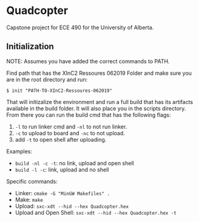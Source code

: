 # Quadcopter

Capstone project for ECE 490 for the University of Alberta.

## Initialization

NOTE: Assumes you have added the correct commands to PATH.

Find path that has the XInC2 Ressoures 062019 Folder and make sure you are in the root directory and run:

```$ init "PATH-TO-XInC2-Ressoures-062019"```

That will initizalize the environment and run a full build that has its artifacts available in the build folder. It will also place you in the scripts directory. From there you can run the build cmd that has the following flags:

1. ```-l``` to run linker cmd and ```-nl``` to not run linker.  
2. ```-c``` to upload to board and ```-nc``` to not upload.
3. add ```-t``` to open shell after uploading.

Examples:

* ```build -nl -c -t```: no link, upload and open shell
* ```build -l -c```: link, upload and no shell

Specific commands:

* Linker: ```cmake -G "MinGW Makefiles" .```
* Make: ```make```
* Upload: ```sxc-xdt --hid --hex Quadcopter.hex```
* Upload and Open Shell: ```sxc-xdt --hid --hex Quadcopter.hex -t```